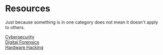 # Resources

Just because something is in one category does not mean it doesn't apply to others.

[Cybersecurity](Cybersecurity/Resources.md)  
[Digital Forensics](Digital-Forensics/Resources.md)  
[Hardware Hacking](Hardware-Hacking/Resources.md)  
